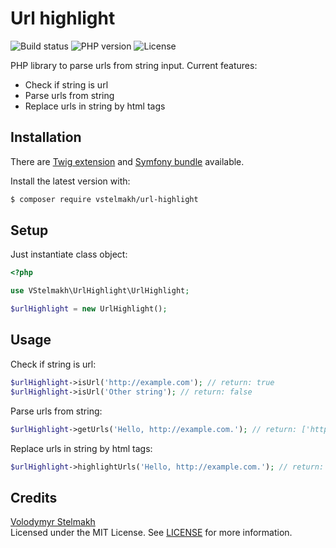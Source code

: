 # Url highlight
![Build status](https://github.com/vstelmakh/url-highlight/workflows/build/badge.svg?branch=master)
![PHP version](https://img.shields.io/packagist/php-v/vstelmakh/url-highlight)
![License](https://img.shields.io/github/license/vstelmakh/url-highlight)

PHP library to parse urls from string input. Current features:
- Check if string is url
- Parse urls from string
- Replace urls in string by html tags

## Installation
There are [Twig extension](https://github.com/vstelmakh/url-highlight-twig-extension) and [Symfony bundle](https://github.com/vstelmakh/url-highlight-symfony-bundle) available.  

Install the latest version with:  
```bash
$ composer require vstelmakh/url-highlight
```

## Setup
Just instantiate class object:  
```php
<?php

use VStelmakh\UrlHighlight\UrlHighlight;

$urlHighlight = new UrlHighlight();
```

## Usage
Check if string is url:  
```php
$urlHighlight->isUrl('http://example.com'); // return: true
$urlHighlight->isUrl('Other string'); // return: false
```

Parse urls from string:  
```php
$urlHighlight->getUrls('Hello, http://example.com.'); // return: ['http://example.com.']
```

Replace urls in string by html tags:  
```php
$urlHighlight->highlightUrls('Hello, http://example.com.'); // return: 'Hello, <a href="http://example.com">http://example.com</a>.'
```

## Credits
[Volodymyr Stelmakh](https://github.com/vstelmakh)  
Licensed under the MIT License. See [LICENSE](LICENSE) for more information.  
